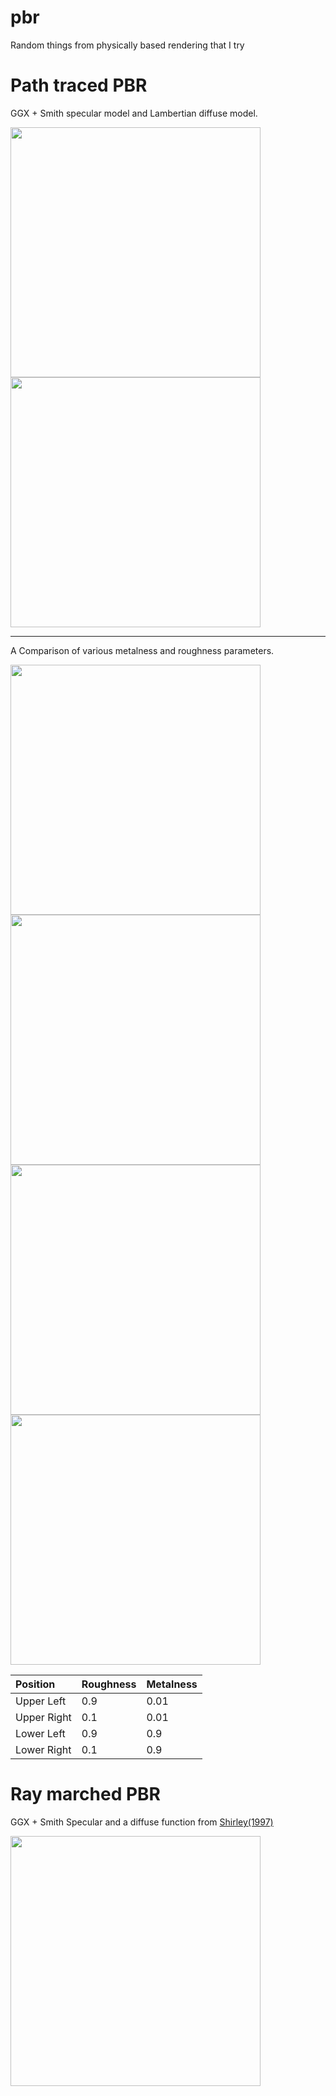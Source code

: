 # pbr
Random things from physically based rendering that I try

# Path traced PBR

GGX + Smith specular model and Lambertian diffuse model.

<image src="screenies/pbr.png" width="400px"/> <image src="screenies/cornell.jpeg" width="400px"/>

----
A Comparison of various metalness and roughness parameters.

<image src="screenies/pbrm0r1.png" width="400px"/> <image src="screenies/pbrm0r0.png" width="400px"/> <image src="screenies/pbrm1r1.png" width="400px"/> <image src="screenies/pbrm1r0.png" width="400px"/>

| Position     | Roughness | Metalness |
| :------------- | :------------- | :-------- |
| Upper Left       | 0.9       | 0.01 |
| Upper Right | 0.1 | 0.01 |
| Lower Left | 0.9 | 0.9 |
| Lower Right | 0.1 | 0.9 |

# Ray marched PBR

GGX + Smith Specular and a diffuse function from [Shirley(1997)](https://ieeexplore.ieee.org/document/626170)

<image src="screenies/raymarch.jpeg" width="400px"/>
